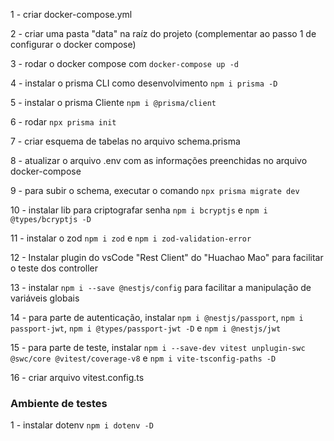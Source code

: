 1 - criar docker-compose.yml

2 - criar uma pasta "data" na raíz do projeto (complementar ao passo 1 de configurar o docker compose)

3 - rodar o docker compose com `docker-compose up -d`

4 - instalar o prisma CLI como desenvolvimento `npm i prisma -D`

5 - instalar o prisma Cliente `npm i @prisma/client`

6 - rodar `npx prisma init`

7 - criar esquema de tabelas no arquivo schema.prisma

8 - atualizar o arquivo .env com as informações preenchidas no arquivo docker-compose

9 - para subir o schema, executar o comando `npx prisma migrate dev`

10 - instalar lib para criptografar senha `npm i bcryptjs` e `npm i @types/bcryptjs -D`

11 - instalar o zod `npm i zod` e `npm i zod-validation-error`

12 - Instalar plugin do vsCode "Rest Client" do "Huachao Mao" para facilitar o teste dos controller

13 - instalar `npm i --save @nestjs/config` para facilitar a manipulação de variáveis globais

14 - para parte de autenticação, instalar `npm i @nestjs/passport`, `npm i passport-jwt`, `npm i @types/passport-jwt -D` e `npm i @nestjs/jwt`

15 - para parte de teste, instalar `npm i --save-dev vitest unplugin-swc @swc/core @vitest/coverage-v8` e `npm i vite-tsconfig-paths -D`

16 - criar arquivo vitest.config.ts



### Ambiente de testes
1 - instalar dotenv `npm i dotenv -D`
